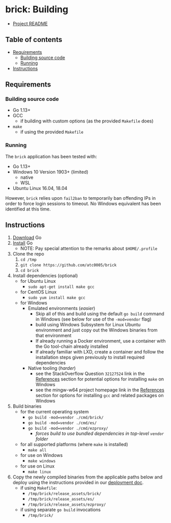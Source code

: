 <!-- omit in toc -->
# brick: Building

- [Project README](../README.md)

<!-- omit in toc -->
## Table of contents

- [Requirements](#requirements)
  - [Building source code](#building-source-code)
  - [Running](#running)
- [Instructions](#instructions)

## Requirements

### Building source code

- Go 1.13+
- GCC
  - if building with custom options (as the provided `Makefile` does)
- `make`
  - if using the provided `Makefile`

### Running

The `brick` application has been tested with:

- Go 1.13+
- Windows 10 Version 1903+ (limited)
  - native
  - WSL
- Ubuntu Linux 16.04, 18.04

However, `brick` relies upon `fail2ban` to temporarily ban offending IPs in
order to force login sessions to timeout. No Windows equivalent has been
identified at this time.

## Instructions

1. [Download](https://golang.org/dl/) Go
1. [Install](https://golang.org/doc/install) Go
   - NOTE: Pay special attention to the remarks about `$HOME/.profile`
1. Clone the repo
   1. `cd /tmp`
   1. `git clone https://github.com/atc0005/brick`
   1. `cd brick`
1. Install dependencies (optional)
   - for Ubuntu Linux
     - `sudo apt-get install make gcc`
   - for CentOS Linux
     - `sudo yum install make gcc`
   - for Windows
     - Emulated environments (*easier*)
       - Skip all of this and build using the default `go build` command in
         Windows (see below for use of the `-mod=vendor` flag)
       - build using Windows Subsystem for Linux Ubuntu environment and just
         copy out the Windows binaries from that environment
       - If already running a Docker environment, use a container with the Go
         tool-chain already installed
       - If already familiar with LXD, create a container and follow the
         installation steps given previously to install required dependencies
     - Native tooling (*harder*)
       - see the StackOverflow Question `32127524` link in the
         [References](references.md) section for potential options for
         installing `make` on Windows
       - see the mingw-w64 project homepage link in the
         [References](references.md) section for options for installing `gcc`
         and related packages on Windows
1. Build binaries
   - for the current operating system
     - `go build -mod=vendor ./cmd/brick/`
     - `go build -mod=vendor ./cmd/es/`
     - `go build -mod=vendor ./cmd/ezproxy/`
       - *forces build to use bundled dependencies in top-level `vendor`
         folder*
   - for all supported platforms (where `make` is installed)
      - `make all`
   - for use on Windows
      - `make windows`
   - for use on Linux
     - `make linux`
1. Copy the newly compiled binaries from the applicable paths below and deploy
   using the instructions provided in our [deployment doc](deploy.md).
   - if using `Makefile`:
     - `/tmp/brick/release_assets/brick/`
     - `/tmp/brick/release_assets/es/`
     - `/tmp/brick/release_assets/ezproxy/`
   - if using separate `go build` invocations
     - `/tmp/brick/`
